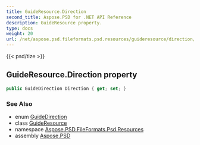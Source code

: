 ```yaml
---
title: GuideResource.Direction
second_title: Aspose.PSD for .NET API Reference
description: GuideResource property. 
type: docs
weight: 20
url: /net/aspose.psd.fileformats.psd.resources/guideresource/direction/
---
```

{{< psd/tize >}}
## GuideResource.Direction property

```csharp
public GuideDirection Direction { get; set; }
```

### See Also

* enum [GuideDirection](../../guidedirection/)
* class [GuideResource](../)
* namespace [Aspose.PSD.FileFormats.Psd.Resources](../../guideresource/)
* assembly [Aspose.PSD](../../../)



